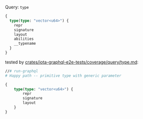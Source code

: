 Query: `type`

```graphql
{
  type(type: "vector<u64>") {
    repr
    signature
    layout
    abilities
    __typename
  }
}
```

tested by [crates/iota-graphql-e2e-tests/coverage/query/type.md](../../../iota-graphql-e2e-tests/coverage/query/type.md):

```graphql
//# run-graphql
# Happy path -- primitive type with generic parameter

{
    type(type: "vector<u64>") {
        repr
        signature
        layout
    }
}
```
